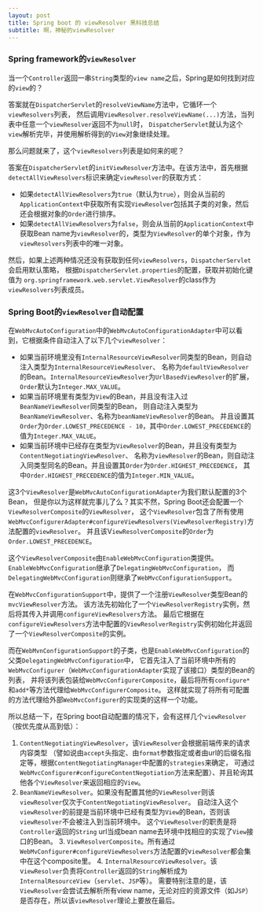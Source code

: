 ```yaml
---
layout: post
title: Spring boot 的 viewResolver 黑科技总结
subtitle: 啊，神秘的viewResolver
---
```


### Spring framework的`viewResolver`

当一个`Controller`返回一串`String`类型的`view name`之后，Spring是如何找到对应的`view`的？


答案就在`DispatcherServlet`的`resolveViewName`方法中，它循环一个`viewResolvers`列表，
然后调用`ViewResolver.resolveViewName(...)`方法，当列表中任意一个`viewResolver`返回不为`null`时，
`DispatcherServlet`就认为这个`view`解析完毕，并使用解析得到的`View`对象继续处理。


那么问题就来了，这个`viewResolvers`列表是如何来的呢？


答案在`DispatcherServlet`的`initViewResolver`方法中。在该方法中，首先根据`detectAllViewResolvers`标识来确定`viewResolver`的获取方式：
 * 如果`detectAllViewResolvers`为`true`（默认为`true`），则会从当前的`ApplicationContext`中获取所有实现`ViewResolver`包括其子类的对象，然后还会根据对象的`Order`进行排序。
 * 如果`detectAllViewResolvers`为`false`，则会从当前的`ApplicationContext`中获取Bean name为`viewResolver`的，类型为`ViewResolver`的单个对象，作为`viewResolvers`列表中的唯一对象。


然后，如果上述两种情况还没有获取到任何`viewResolvers`，`DispatcherServlet`会启用默认策略，
根据`DispatcherServlet.properties`的配置，获取并初始化键值为
`org.springframework.web.servlet.ViewResolver`的class作为`viewResolvers`列表成员。


### Spring Boot的`viewResolver`自动配置

在`WebMvcAutoConfiguration`中的`WebMvcAutoConfigurationAdapter`中可以看到，它根据条件自动注入了以下几个`viewResolver`：
 * 如果当前环境里没有`InternalResourceViewResolver`同类型的Bean，则自动注入类型为`InternalResourceViewResolver`、
   名称为`defaultViewResolver`的Bean。`InternalResourceViewResolver`为`UrlBasedViewResolver`的扩展，`Order`默认为`Integer.MAX_VALUE`。
 * 如果当前环境里有类型为`View`的Bean，并且没有注入过`BeanNameViewResolver`同类型的Bean，
   则自动注入类型为`BeanNameViewResolver`、名称为`beanNameViewResolver`的Bean。
   并且设置其`Order`为`Order.LOWEST_PRECEDENCE - 10`，其中`Order.LOWEST_PRECEDENCE`的值为`Integer.MAX_VALUE`。
 * 如果当前环境中已经存在类型为`ViewResolver`的Bean，并且没有类型为`ContentNegotiatingViewResolver`、
   名称为`viewResolver`的Bean，则自动注入同类型同名的Bean。并且设置其`Order`为`Order.HIGHEST_PRECEDENCE`，
   其中`Order.HIGHEST_PRECEDENCE`的值为`Integer.MIN_VALUE`。


这3个`ViewResolver`是`WebMvcAutoConfigurationAdapter`为我们默认配置的3个Bean，
但是你以为这样就完事儿了么？其实不然，Spring Boot还会配置一个`ViewResolverComposite`的`ViewResolver`，
这个`ViewResolver`包含了所有使用`WebMvcConfigurerAdapter#configureViewResolvers(ViewResolverRegistry)`方法配置的`viewResolver`。
并且该V`iewResolverComposite`的`Order`为`Order.LOWEST_PRECEDENCE`。


这个`ViewResolverComposite`由`EnableWebMvcConfiguration`类提供。`EnableWebMvcConfiguration`继承了`DelegatingWebMvcConfiguration`，
而`DelegatingWebMvcConfiguration`则继承了`WebMvcConfigurationSupport`。


在`WebMvcConfigurationSupport`中，提供了一个注册`ViewResolver`类型Bean的`mvcViewResolver`方法。
该方法先初始化了一个`ViewResolverRegistry`实例，然后将其传入并调用`configureViewResolvers`方法。
最后它根据在`configureViewResolvers`方法中配置的`ViewResolverRegistry`实例初始化并返回了一个`ViewResolverComposite`的实例。


而在`WebMvnConfigurationSupport`的子类，也是`EnableWebMvcConfiguration`的父类`DelegatingWebMvcConfiguration`中，
它首先注入了当前环境中所有的`WebMvcConfigurer`（`WebMvcConfigurationAdapter`实现了该接口）类型的Bean的列表，
并将该列表包装给`WebMvcConfigurerComposite`，最后将所有`configure*`和`add*`等方法代理给`WebMvcConfigurerComposite`。
这样就实现了将所有可配置的方法代理给外部`WebMvcConfigurer`的实现类的这样一个功能。


所以总结一下，在Spring boot自动配置的情况下，会有这样几个`viewResolver`（按优先度从高到低）：
 1. `ContentNegotiatingViewResolver`，该`ViewResolver`会根据前端传来的请求内容类型
   （譬如说由`accept`头指定、由`format`参数指定或者由url的后缀名指定等，根据`ContentNegotiatingManager`中配置的`strategies`来确定，
    可通过`WebMvcConfigurer#configureContentNegotiation`方法来配置）、并且轮询其他各个`ViewResolver`来返回相应的`View`。
 2. `BeanNameViewResolver`。如果没有配置其他的`ViewResolver`则该`viewResolver`仅次于`ContentNegotiatingViewResolver`。
    自动注入这个`viewResolver`的前提是当前环境中已经有类型为`View`的Bean，否则该`viewResolver`不会被注入到当前环境中。
    这个`ViewResolver`的职责是将`Controller`返回的`String` url当成bean name去环境中找相应的实现了`View`接口的Bean。
	3. `ViewResolverComposite`。所有通过`WebMvConfigurer#configureViewResolvers`方法配置的v`iewResolver`都会集中在这个composite里。
	4. `InternalResourceViewResolver`。该v`iewResolver`负责将`Controller`返回的`String`解析成为`InternalResourceView`（`servlet`、`JSP`等）。
     需要特别注意的是，该`ViewResolver`会尝试去解析所有view name，无论对应的资源文件（如J`SP`）是否存在，所以该`viewResolver`理论上要放在最后。
